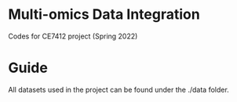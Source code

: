 # Multi-omics Data Integration

Codes for CE7412 project (Spring 2022)

# Guide

All datasets used in the project can be found under the ./data folder.
